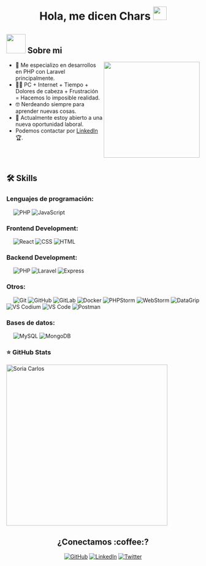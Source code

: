 <h1 align="center"><b>Hola, me dicen Chars </b><img src="https://media.giphy.com/media/hvRJCLFzcasrR4ia7z/giphy.gif" width="35"></h1>

## <picture><img src = "https://github.com/7oSkaaa/7oSkaaa/blob/main/Images/about_me.gif?raw=true" width = 50px></picture> Sobre mi

<picture> <img align="right" src="https://github.com/7oSkaaa/7oSkaaa/blob/main/Images/Right_Side.gif?raw=true" width = 250px></picture>


- 🌱 Me especializo en desarrollos en PHP con Laravel principalmente.
- :technologist: PC + Internet + Tiempo + Dolores de cabeza + Frustración = Hacemos lo imposible realidad.
- :nerd_face: Nerdeando siempre para aprender nuevas cosas.
- :thinking: Actualmente estoy abierto a una nueva oportunidad laboral.
- Podemos contactar por [LinkedIn](https://www.linkedin.com/in/soriacarlos/) 🏆.
  <br>

<br>
<br>

🛠️ Skills
-------------------
### Lenguajes de programación:
&emsp;
![PHP](https://img.shields.io/badge/-PHP-000?&logo=php&logoColor=007ACC)
![JavaScript](https://img.shields.io/badge/-JavaScript-000?&logo=JavaScript)

### Frontend Development:
&emsp;
![React](https://img.shields.io/badge/-React-000?logo=React)
![CSS](https://img.shields.io/badge/-CSS-000?logo=CSS3)
![HTML](https://img.shields.io/badge/-HTML-000?logo=HTML5)

### Backend Development:
&emsp;
![PHP](https://img.shields.io/badge/-PHP-000?logo=php)
![Laravel](https://img.shields.io/badge/-Laravel-000?logo=laravel)
![Express](https://img.shields.io/badge/-Express-000?logo=Express)

### Otros:
&emsp;
![Git](https://img.shields.io/badge/-Git-000?logo=Git)
![GitHub](https://img.shields.io/badge/-GitHub-000?logo=GitHub)
![GitLab](https://img.shields.io/badge/-GitLab-000?logo=GitLab)
![Docker](https://img.shields.io/badge/-Docker-000?logo=Docker)
![PHPStorm](https://img.shields.io/badge/-PHPStorm-000?logo=phpstorm)
![WebStorm](https://img.shields.io/badge/-WebStorm-000?logo=webstorm)
![DataGrip](https://img.shields.io/badge/-DataGrip-000?logo=datagrip)
![VS Codium](https://img.shields.io/badge/-VS%20Codium-000?logo=Visual-Studio-Codium)
![VS Code](https://img.shields.io/badge/-VS%20Code-000?logo=Visual-Studio-Code)
![Postman](https://img.shields.io/badge/-Postman-000?logo=Postman)

### Bases de datos:
&emsp;
![MySQL](https://img.shields.io/badge/-MySQL-000?logo=mysql)
![MongoDB](https://img.shields.io/badge/-MongoDB-000?logo=MongoDB)

### ⭐ GitHub Stats

 <p> 
    <img src="https://github-readme-stats.vercel.app/api?username=soriacarlos&count_private=true&show_icons=true&theme=dark&line" alt="Soria Carlos" width="420"/> 
 </p>

<h2 align="center">¿Conectamos :coffee:?</h3>
<p align="center">
	<a href="https://github.com/soriacarlos"><img src="https://img.icons8.com/bubbles/50/000000/github.png" alt="GitHub"/></a>
	<a href="https://www.linkedin.com/in/soriacarlos/"><img src="https://img.icons8.com/bubbles/50/000000/linkedin.png" alt="LinkedIn"/></a>
	<a href="#"><img src="https://img.icons8.com/bubbles/50/000000/x.png" alt="Twitter"/></a>
</p>

